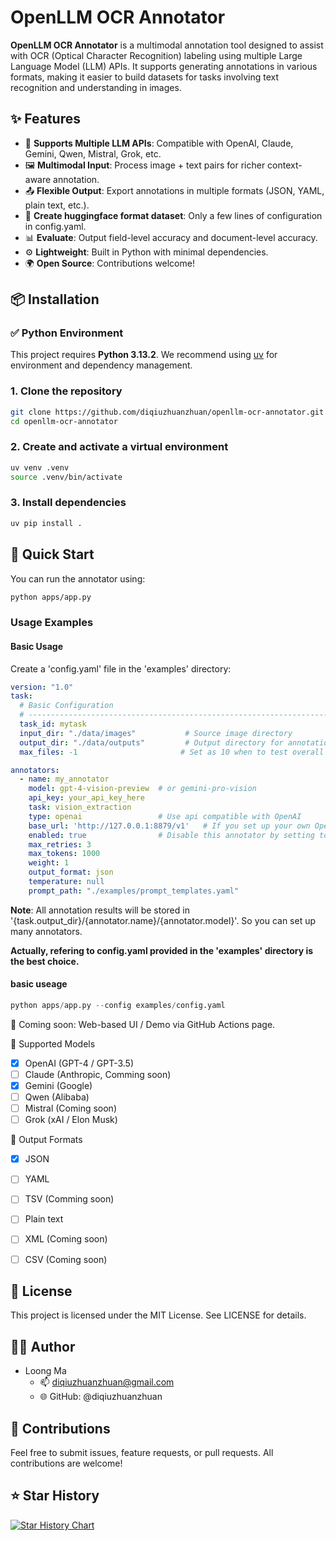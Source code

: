 # OpenLLM OCR Annotator

**OpenLLM OCR Annotator** is a multimodal annotation tool designed to assist with OCR (Optical Character Recognition) labeling using multiple Large Language Model (LLM) APIs. It supports generating annotations in various formats, making it easier to build datasets for tasks involving text recognition and understanding in images.

## ✨ Features

- 🔌 **Supports Multiple LLM APIs**: Compatible with OpenAI, Claude, Gemini, Qwen, Mistral, Grok, etc.
- 🖼️ **Multimodal Input**: Process image + text pairs for richer context-aware annotation.
- 📤 **Flexible Output**: Export annotations in multiple formats (JSON, YAML, plain text, etc.).
- 🤗 **Create huggingface format dataset**: Only a few lines of configuration in config.yaml.
- 📊 **Evaluate**: Output field-level accuracy and document-level accuracy.
- ⚙️ **Lightweight**: Built in Python with minimal dependencies.
- 🌍 **Open Source**: Contributions welcome!


## 📦 Installation

### ✅ Python Environment

This project requires **Python 3.13.2**. We recommend using [uv](https://github.com/astral-sh/uv) for environment and dependency management.

### 1. Clone the repository

```bash
git clone https://github.com/diqiuzhuanzhuan/openllm-ocr-annotator.git
cd openllm-ocr-annotator
```
### 2. Create and activate a virtual environment

```bash
uv venv .venv
source .venv/bin/activate
```
### 3. Install dependencies
```bash
uv pip install .
```

## 🚀 Quick Start

You can run the annotator using:
```bash
python apps/app.py
```

### Usage Examples
#### Basic Usage
Create a 'config.yaml' file in the 'examples' directory:
```yaml
version: "1.0"
task:
  # Basic Configuration
  # -----------------------------------------------------------------------------
  task_id: mytask
  input_dir: "./data/images"           # Source image directory
  output_dir: "./data/outputs"         # Output directory for annotations
  max_files: -1                       # Set as 10 when to test overall process.

annotators:
  - name: my_annotator
    model: gpt-4-vision-preview  # or gemini-pro-vision
    api_key: your_api_key_here
    task: vision_extraction
    type: openai                 # Use api compatible with OpenAI
    base_url: 'http://127.0.0.1:8879/v1'   # If you set up your own OpenAI compatible API server
    enabled: true                # Disable this annotator by setting to false
    max_retries: 3
    max_tokens: 1000
    weight: 1
    output_format: json
    temperature: null
    prompt_path: "./examples/prompt_templates.yaml"
```
**Note**: All annotation results will be stored in '{task.output_dir}/{annotator.name}/{annotator.model}'. So you can set up many annotators.

**Actually, refering to config.yaml provided in the 'examples' directory is the best choice.**
#### basic useage
```python
python apps/app.py --config examples/config.yaml
```


🔧 Coming soon: Web-based UI / Demo via GitHub Actions page.

🤖 Supported Models
- [x] OpenAI (GPT-4 / GPT-3.5)
- [ ] Claude (Anthropic, Comming soon)
- [x] Gemini (Google)
- [ ] Qwen (Alibaba)
- [ ] Mistral (Coming soon)
- [ ] Grok (xAI / Elon Musk)

📂 Output Formats
- [x] JSON
- [ ] YAML
- [ ] TSV (Comming soon)
- [ ] Plain text
- [ ] XML (Coming soon)
- [ ] CSV (Coming soon)


## 📄 License

This project is licensed under the MIT License. See LICENSE for details.


## 🧑‍💻 Author

- Loong Ma
  * 📫 diqiuzhuanzhuan@gmail.com
  * 🌐 GitHub: @diqiuzhuanzhuan


## 🙌 Contributions

Feel free to submit issues, feature requests, or pull requests. All contributions are welcome!

## ⭐ Star History

[![Star History Chart](https://api.star-history.com/svg?repos=diqiuzhuanzhuan/openllm-ocr-annotator&type=Date)](https://www.star-history.com/#diqiuzhuanzhuan/openllm-ocr-annotator&Date)
